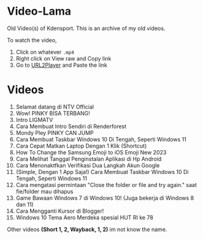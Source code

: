 # Video-Lama
Old Video(s) of Kdensport. This is an archive of my old videos.

To watch the video,  
1. Click on whatever ``` .mp4 ```
2. Right click on View raw and Copy link
3. Go to [URL2Player](https://url2player.vercel.app/) and Paste the link

# Videos
1. Selamat datang di NTV Official
2. Wow! PINKY BISA TERBANG!
3. Intro LIGMATV
4. Cara Membuat Intro Sendiri di Renderforest
5. Mondy Pley PINKY CAN JUMP
6. Cara Membuat Taskbar Windows 10 Di Tengah, Seperti Windows 11
7. Cara Cepat Matkan Laptop Dengan 1 Klik (Shortcut)
8. How To Change the Samsung Emoji to iOS Emoji New 2023
9. Cara Melihat Tanggal Penginstalan Aplikasi di Hp Android
10. Cara Menonaktfkan Verifikasi Dua Langkah Akun Google
11. (Simple, Dengan 1 App Saja!) Cara Membuat Taskbar Windows 10 Di Tengah, Seperti Windows 11
12. Cara mengatasi permintaan "Close the folder or file and try again." saat fie/folder mau dihapus
13. Game Bawaan Windows 7 di Windows 10! (Juga bekerja di Windows 8 dan 11)
14. Cara Mengganti Kursor di Blogger!
15. Windows 10 Tema Aero Merdeka spesial HUT RI ke 78

Other videos **(Short 1, 2, Wayback, 1, 2)** im not know the name.
